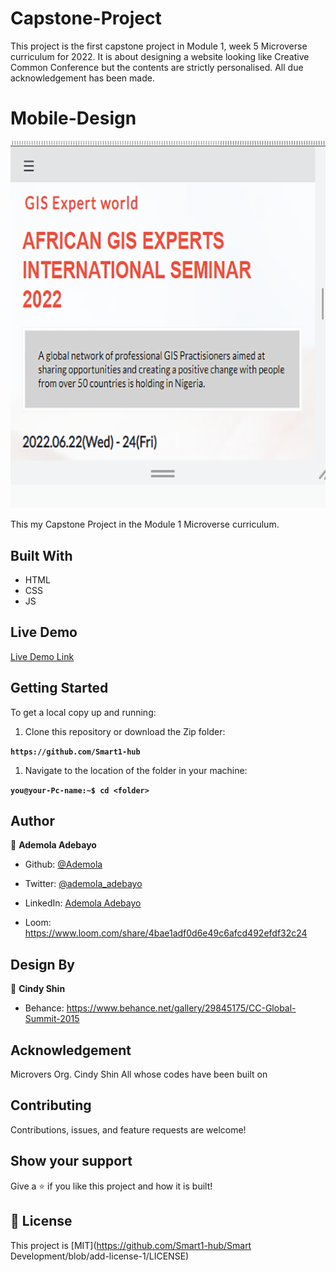 # Capstone-Project
This project is the first capstone project in Module 1, week 5 Microverse curriculum for 2022. It is about designing a website looking like Creative Common Conference but the contents are strictly personalised. All due acknowledgement has been made.

# Mobile-Design

![screenshot](images/snapshot.png)

This my Capstone Project in the Module 1 Microverse curriculum.

## Built With

- HTML
- CSS
- JS

## Live Demo

[Live Demo Link](https://smart1-hub.github.io/Smart-Development/)

## Getting Started

To get a local copy up and running:

1. Clone this repository or download the Zip folder:

**``https://github.com/Smart1-hub``**

1. Navigate to the location of the folder in your machine:

**``you@your-Pc-name:~$ cd <folder>``**

## Author

👤 **Ademola Adebayo**

- Github: [@Ademola](https://github.com/Smart1-hub)

- Twitter: [@ademola_adebayo](https://twitter.com/ademola_adebayo)

- LinkedIn: [Ademola Adebayo](https://www.linkedin.com/in/ademola-adebayo-81051578/)

- Loom: 
https://www.loom.com/share/4bae1adf0d6e49c6afcd492efdf32c24

## Design By

👤 **Cindy Shin**

- Behance: https://www.behance.net/gallery/29845175/CC-Global-Summit-2015

## Acknowledgement

Microvers Org.
Cindy Shin
All whose codes have been built on

## Contributing

Contributions, issues, and feature requests are welcome!

## Show your support

Give a ⭐ if you like this project and how it is built!

## 📝 License

This project is [MIT](https://github.com/Smart1-hub/Smart Development/blob/add-license-1/LICENSE)

